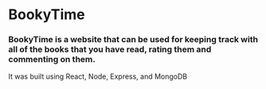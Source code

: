 # BookyTime

 ### BookyTime is a website that can be used for keeping track with all of the books that you have read, rating them and commenting on them.

It was built using React, Node, Express, and MongoDB
